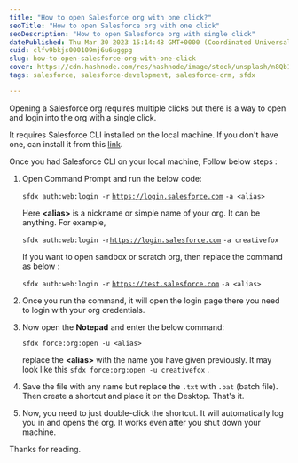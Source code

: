 ```yaml
---
title: "How to open Salesforce org with one click?"
seoTitle: "How to open Salesforce org with one click"
seoDescription: "How to open Salesforce org with single click"
datePublished: Thu Mar 30 2023 15:14:48 GMT+0000 (Coordinated Universal Time)
cuid: clfv9bkjs000109mj6u6uggpg
slug: how-to-open-salesforce-org-with-one-click
cover: https://cdn.hashnode.com/res/hashnode/image/stock/unsplash/n8Qb1ZAkK88/upload/0c1f74ebfc024761623367716539acd2.jpeg
tags: salesforce, salesforce-development, salesforce-crm, sfdx

---
```


Opening a Salesforce org requires multiple clicks but there is a way to open and login into the org with a single click.

It requires Salesforce CLI installed on the local machine. If you don't have one, can install it from this [link](https://developer.salesforce.com/tools/sfdxcli).

Once you had Salesforce CLI on your local machine, Follow below steps :

1. Open Command Prompt and run the below code:
    
    `sfdx auth:web:login -r` [`https://login.salesforce.com`](https://login.salesforce.com) `-a <alias>`
    
    Here **&lt;alias&gt;** is a nickname or simple name of your org. It can be anything. For example,
    
    `sfdx auth:web:login -r`[`https://login.salesforce.com`](https://login.salesforce.com) `-a creativefox`
    
    If you want to open sandbox or scratch org, then replace the command as below :
    
    `sfdx auth:web:login -r` [`https://test.salesforce.com`](https://login.salesforce.com) `-a <alias>`
    
2. Once you run the command, it will open the login page there you need to login with your org credentials.
    
3. Now open the **Notepad** and enter the below command:
    
    `sfdx force:org:open -u <alias>`
    
    replace the **&lt;alias&gt;** with the name you have given previously. It may look like this `sfdx force:org:open -u creativefox` .
    
4. Save the file with any name but replace the `.txt` with `.bat` (batch file). Then create a shortcut and place it on the Desktop. That's it.
    
5. Now, you need to just double-click the shortcut. It will automatically log you in and opens the org. It works even after you shut down your machine.
    

Thanks for reading.